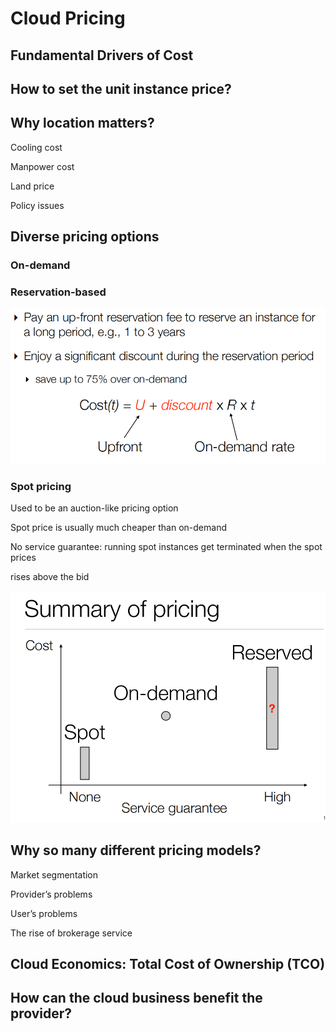 # Cloud Pricing

## Fundamental Drivers of Cost



## How to set the unit instance price?

## Why location matters?

Cooling cost 

Manpower cost 

Land price 

Policy issues 



## Diverse pricing options

### On-demand 

### Reservation-based 

![image-20240404212523544](assets\image-20240404212523544.png)

### Spot pricing 

Used to be an auction-like pricing option

Spot price is usually much cheaper than on-demand 

No service guarantee: running spot instances get terminated when the spot prices 

rises above the bid

![image-20240404212643671](assets\image-20240404212643671.png)

## Why so many different pricing models?

Market segmentation

Provider’s problems

User’s problems

The rise of brokerage service

## **Cloud Economics:** Total Cost of Ownership (TCO)

## How can the cloud business benefit the provider?